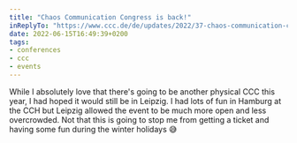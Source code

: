 ```yaml
---
title: "Chaos Communication Congress is back!"
inReplyTo: "https://www.ccc.de/de/updates/2022/37-chaos-communication-congress-in-hamburg"
date: 2022-06-15T16:49:39+0200
tags:
- conferences
- ccc
- events
---
```

While I absolutely love that there's going to be another physical CCC this year, I had hoped it would still be in Leipzig. I had lots of fun in Hamburg at the CCH but Leipzig allowed the event to be much more open and less overcrowded. Not that this is going to stop me from getting a ticket and having some fun during the winter holidays 😅